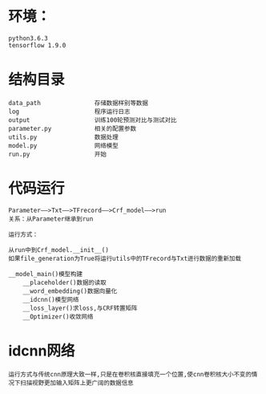 # 环境：
    python3.6.3
    tensorflow 1.9.0

# 结构目录
    data_path               存储数据样别等数据
    log                     程序运行日志
    output                  训练100轮预测对比与测试对比
    parameter.py            相关的配置参数
    utils.py                数据处理
    model.py                网络模型
    run.py                  开始

# 代码运行
    Parameter——>Txt——>TFrecord——>Crf_model——>run
    关系：从Parameter继承到run
    
    运行方式：
    
    从run中到Crf_model.__init__()
    如果file_generation为True将运行utils中的TFrecord与Txt进行数据的重新加载
    
    __model_main()模型构建
        __placeholder()数据的读取
        __word_embedding()数据向量化
        __idcnn()模型网络
        __loss_layer()求loss,与CRF转置矩阵
        __Optimizer()收敛网络
        
# idcnn网络
    运行方式与传统cnn原理大致一样,只是在卷积核直接填充一个位置,使cnn卷积核大小不变的情况下扫描视野更加输入矩阵上更广阔的数据信息
